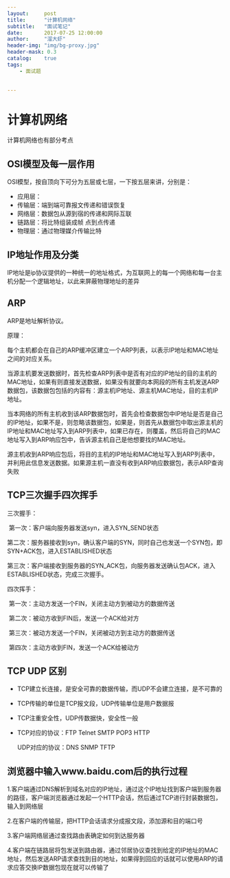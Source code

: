 ```yaml
---
layout:     post
title:      "计算机网络"
subtitle:   "面试笔记"
date:       2017-07-25 12:00:00
author:     "溜大虾"
header-img: "img/bg-proxy.jpg"
header-mask: 0.3
catalog:    true
tags:
    - 面试题
    

---
```


# 计算机网络

计算机网络也有部分考点

## OSI模型及每一层作用

OSI模型，按自顶向下可分为五层或七层，一下按五层来讲，分别是：

- 应用层：
- 传输层：端到端可靠报文传递和错误恢复
- 网络层：数据包从源到宿的传递和网际互联
- 链路层：将比特组装成帧 点到点传递
- 物理层：通过物理媒介传输比特

## IP地址作用及分类

IP地址是ip协议提供的一种统一的地址格式，为互联网上的每一个网络和每一台主机分配一个逻辑地址，以此来屏蔽物理地址的差异

## ARP

ARP是地址解析协议。

原理：

每个主机都会在自己的ARP缓冲区建立一个ARP列表，以表示IP地址和MAC地址之间的对应关系。

当源主机要发送数据时，首先检查ARP列表中是否有对应的IP地址的目的主机的MAC地址，如果有则直接发送数据，如果没有就要向本网段的所有主机发送ARP数据包，该数据包包括的内容有：源主机IP地址、源主机MAC地址，目的主机IP地址。

当本网络的所有主机收到该ARP数据包时，首先会检查数据包中IP地址是否是自己的IP地址，如果不是，则忽略该数据包，如果是，则首先从数据包中取出源主机的IP地址和MAC地址写入到ARP列表中，如果已存在，则覆盖，然后将自己的MAC地址写入到ARP响应包中，告诉源主机自己是他想要找的MAC地址。

源主机收到ARP响应包后，将目的主机的IP地址和MAC地址写入到ARP列表中，并利用此信息发送数据。如果源主机一直没有收到ARP响应数据包，表示ARP查询失败

## TCP三次握手四次挥手

三次握手：

​	第一次：客户端向服务器发送syn，进入SYN_SEND状态

​	第二次：服务器接收到syn，确认客户端的SYN，同时自己也发送一个SYN包，即SYN+ACK包，进入ESTABLISHED状态

​	第三次：客户端接收到服务器的SYN_ACK包，向服务器发送确认包ACK，进入ESTABLISHED状态，完成三次握手。

四次挥手：

​	第一次：主动方发送一个FIN，关闭主动方到被动方的数据传送

​	第二次：被动方收到FIN后，发送一个ACK给对方

​	第三次：被动方发送一个FIN，关闭被动方到主动方的数据传送

​	第四次：主动方收到FIN，发送一个ACK给被动方

## TCP  UDP 区别

- TCP建立长连接，是安全可靠的数据传输，而UDP不会建立连接，是不可靠的

- TCP传输的单位是TCP报文段，UDP传输单位是用户数据报

- TCP注重安全性，UDP传数据快，安全性一般

- TCP对应的协议：FTP Telnet  SMTP  POP3  HTTP

  UDP对应的协议：DNS  SNMP  TFTP

## 浏览器中输入www.baidu.com后的执行过程

1.客户端通过DNS解析到域名对应的IP地址，通过这个IP地址找到客户端到服务器的路径，客户端浏览器通过发起一个HTTP会话，然后通过TCP进行封装数据包，输入到网络层

2.在客户端的传输层，把HTTP会话请求分成报文段，添加源和目的端口号

3.客户端网络层通过查找路由表确定如何到达服务器

4.客户端在链路层将包发送到路由器，通过邻居协议查找到给定的IP地址的MAC地址，然后发送ARP请求查找到目的地址，如果得到回应的话就可以使用ARP的请求应答交换IP数据包现在就可以传输了

